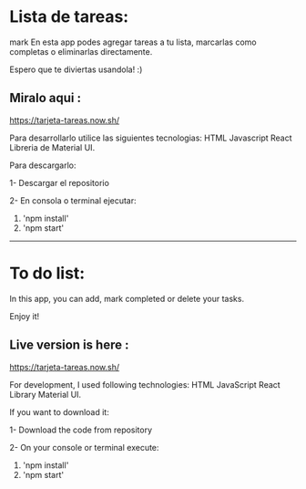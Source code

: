 # Lista de tareas: 
mark
En esta app podes agregar tareas a tu lista, marcarlas como completas o eliminarlas directamente. 

Espero que te diviertas usandola! :)

## Miralo aqui : 

https://tarjeta-tareas.now.sh/

Para desarrollarlo utilice las siguientes tecnologias: 
HTML
Javascript 
React 
Libreria de Material UI. 

Para descargarlo: 

1- Descargar el repositorio

2- En consola o terminal ejecutar: 

  1. 'npm install' 
  2. 'npm start' 

---

# To do list: 

In this app, you can add, mark completed or delete your tasks. 

Enjoy it! 

## Live version is here :

https://tarjeta-tareas.now.sh/

For development, I used following technologies: 
HTML
JavaScript 
React
Library Material UI. 

If you want to download it: 

1- Download the code from repository

2- On your console or terminal execute:

  1. 'npm install'
  2. 'npm start' 
